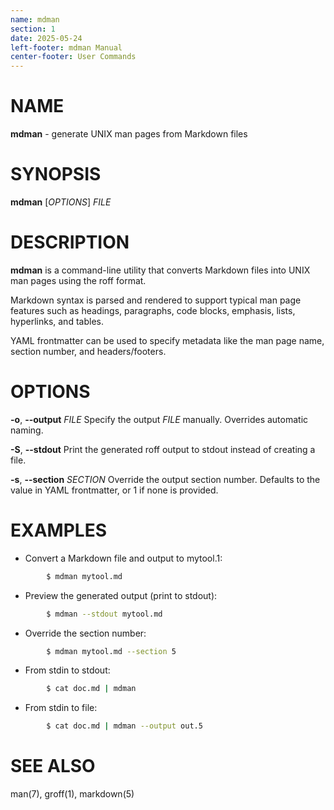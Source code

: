 ```yaml
---
name: mdman
section: 1
date: 2025-05-24
left-footer: mdman Manual
center-footer: User Commands
---
```


# NAME

**mdman** - generate UNIX man pages from Markdown files

# SYNOPSIS

**mdman** [_OPTIONS_] _FILE_

# DESCRIPTION

**mdman** is a command-line utility that converts Markdown files into UNIX man
pages using the roff format.

Markdown syntax is parsed and rendered to support typical man page features such
as headings, paragraphs, code blocks, emphasis, lists, hyperlinks, and tables.

YAML frontmatter can be used to specify metadata like the man page name, section
number, and headers/footers.

# OPTIONS

**-o**, **--output** *FILE*
    Specify the output *FILE* manually. Overrides automatic naming.

**-S**, **--stdout**
    Print the generated roff output to stdout instead of creating a file.

**-s**, **--section** *SECTION*
    Override the output section number. Defaults to the value in YAML frontmatter,
    or 1 if none is provided.

# EXAMPLES

- Convert a Markdown file and output to mytool.1:
```sh
        $ mdman mytool.md
```

- Preview the generated output (print to stdout):

```sh
        $ mdman --stdout mytool.md
```

- Override the section number:

```sh
        $ mdman mytool.md --section 5
```

- From stdin to stdout:

```sh
        $ cat doc.md | mdman
```

- From stdin to file:

```sh
        $ cat doc.md | mdman --output out.5
```

# SEE ALSO

man(7), groff(1), markdown(5)
